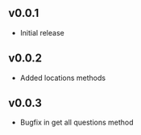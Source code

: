 ## v0.0.1

* Initial release

## v0.0.2

* Added locations methods

## v0.0.3

* Bugfix in get all questions method
